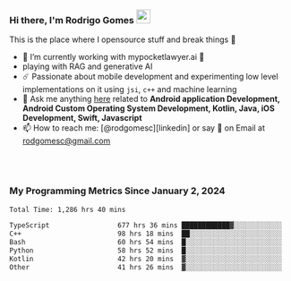 
### Hi there, I'm Rodrigo Gomes <img src="https://media.giphy.com/media/hvRJCLFzcasrR4ia7z/giphy.gif" width="25px">
This is the place where I opensource stuff and break things 🤣
- 🔭 I’m currently working with mypocketlawyer.ai 💜
- playing with RAG and generative AI
- ☄️ Passionate about mobile development and experimenting low level implementations on it using `jsi`, `c++` and machine learning
- 💬 Ask me anything [here](https://github.com/rodgomesc/rodgomesc/issues) related to <b>Android application Development, Android Custom Operating System Development, Kotlin, Java, iOS Development, Swift, Javascript</b>
- 📫 How to reach me: [@rodgomesc][linkedin] or say 👋 on Email at [rodgomesc@gmail.com](mailto:rodgomesc@gmail.com)


<br/>

<!-- 
<picture>
  <img src="/github-metrics.svg" alt="Metrics">
</picture>
-->

</br>

### My Programming Metrics Since January 2, 2024 


<!--START_SECTION:waka-->

```txt
Total Time: 1,286 hrs 40 mins

TypeScript                 677 hrs 36 mins ████████████▓░░░░░░░░░░░░   51.02 %
C++                        98 hrs 18 mins  ██░░░░░░░░░░░░░░░░░░░░░░░   07.40 %
Bash                       60 hrs 54 mins  █░░░░░░░░░░░░░░░░░░░░░░░░   04.59 %
Python                     58 hrs 52 mins  █░░░░░░░░░░░░░░░░░░░░░░░░   04.43 %
Kotlin                     42 hrs 20 mins  ▓░░░░░░░░░░░░░░░░░░░░░░░░   03.19 %
Other                      41 hrs 26 mins  ▓░░░░░░░░░░░░░░░░░░░░░░░░   03.12 %
```

<!--END_SECTION:waka-->
